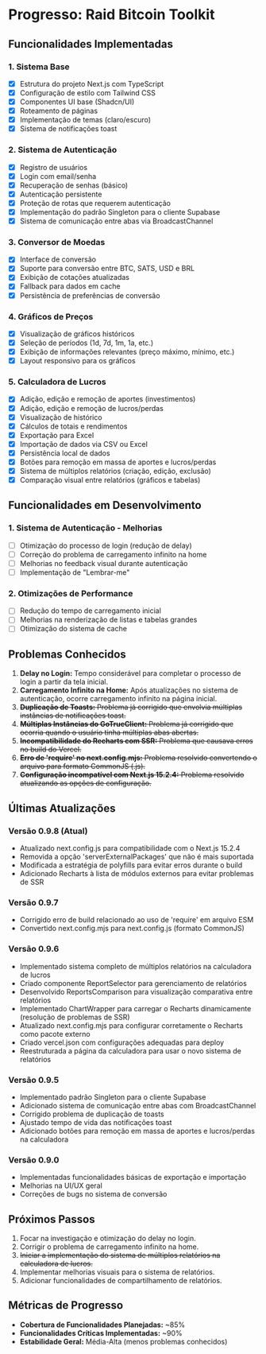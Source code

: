 # Progresso: Raid Bitcoin Toolkit

## Funcionalidades Implementadas

### 1. Sistema Base
- [x] Estrutura do projeto Next.js com TypeScript
- [x] Configuração de estilo com Tailwind CSS
- [x] Componentes UI base (Shadcn/UI)
- [x] Roteamento de páginas
- [x] Implementação de temas (claro/escuro)
- [x] Sistema de notificações toast

### 2. Sistema de Autenticação
- [x] Registro de usuários
- [x] Login com email/senha
- [x] Recuperação de senhas (básico)
- [x] Autenticação persistente
- [x] Proteção de rotas que requerem autenticação
- [x] Implementação do padrão Singleton para o cliente Supabase
- [x] Sistema de comunicação entre abas via BroadcastChannel

### 3. Conversor de Moedas
- [x] Interface de conversão
- [x] Suporte para conversão entre BTC, SATS, USD e BRL
- [x] Exibição de cotações atualizadas
- [x] Fallback para dados em cache
- [x] Persistência de preferências de conversão

### 4. Gráficos de Preços
- [x] Visualização de gráficos históricos
- [x] Seleção de períodos (1d, 7d, 1m, 1a, etc.)
- [x] Exibição de informações relevantes (preço máximo, mínimo, etc.)
- [x] Layout responsivo para os gráficos

### 5. Calculadora de Lucros
- [x] Adição, edição e remoção de aportes (investimentos)
- [x] Adição, edição e remoção de lucros/perdas
- [x] Visualização de histórico
- [x] Cálculos de totais e rendimentos
- [x] Exportação para Excel
- [x] Importação de dados via CSV ou Excel
- [x] Persistência local de dados
- [x] Botões para remoção em massa de aportes e lucros/perdas
- [x] Sistema de múltiplos relatórios (criação, edição, exclusão)
- [x] Comparação visual entre relatórios (gráficos e tabelas)

## Funcionalidades em Desenvolvimento

### 1. Sistema de Autenticação - Melhorias
- [ ] Otimização do processo de login (redução de delay)
- [ ] Correção do problema de carregamento infinito na home
- [ ] Melhorias no feedback visual durante autenticação
- [ ] Implementação de "Lembrar-me"

### 2. Otimizações de Performance
- [ ] Redução do tempo de carregamento inicial
- [ ] Melhorias na renderização de listas e tabelas grandes
- [ ] Otimização do sistema de cache

## Problemas Conhecidos

1. **Delay no Login:** Tempo considerável para completar o processo de login a partir da tela inicial.
2. **Carregamento Infinito na Home:** Após atualizações no sistema de autenticação, ocorre carregamento infinito na página inicial.
3. ~~**Duplicação de Toasts:** Problema já corrigido que envolvia múltiplas instâncias de notificações toast.~~
4. ~~**Múltiplas Instâncias do GoTrueClient:** Problema já corrigido que ocorria quando o usuário tinha múltiplas abas abertas.~~
5. ~~**Incompatibilidade do Recharts com SSR:** Problema que causava erros no build do Vercel.~~
6. ~~**Erro de 'require' no next.config.mjs:** Problema resolvido convertendo o arquivo para formato CommonJS (.js).~~
7. ~~**Configuração incompatível com Next.js 15.2.4:** Problema resolvido atualizando as opções de configuração.~~

## Últimas Atualizações

### Versão 0.9.8 (Atual)
- Atualizado next.config.js para compatibilidade com o Next.js 15.2.4
- Removida a opção 'serverExternalPackages' que não é mais suportada
- Modificada a estratégia de polyfills para evitar erros durante o build
- Adicionado Recharts à lista de módulos externos para evitar problemas de SSR

### Versão 0.9.7
- Corrigido erro de build relacionado ao uso de 'require' em arquivo ESM
- Convertido next.config.mjs para next.config.js (formato CommonJS)

### Versão 0.9.6
- Implementado sistema completo de múltiplos relatórios na calculadora de lucros
- Criado componente ReportSelector para gerenciamento de relatórios
- Desenvolvido ReportsComparison para visualização comparativa entre relatórios
- Implementado ChartWrapper para carregar o Recharts dinamicamente (resolução de problemas de SSR)
- Atualizado next.config.mjs para configurar corretamente o Recharts como pacote externo
- Criado vercel.json com configurações adequadas para deploy
- Reestruturada a página da calculadora para usar o novo sistema de relatórios

### Versão 0.9.5
- Implementado padrão Singleton para o cliente Supabase
- Adicionado sistema de comunicação entre abas com BroadcastChannel
- Corrigido problema de duplicação de toasts
- Ajustado tempo de vida das notificações toast
- Adicionado botões para remoção em massa de aportes e lucros/perdas na calculadora

### Versão 0.9.0
- Implementadas funcionalidades básicas de exportação e importação
- Melhorias na UI/UX geral
- Correções de bugs no sistema de conversão

## Próximos Passos

1. Focar na investigação e otimização do delay no login.
2. Corrigir o problema de carregamento infinito na home.
3. ~~Iniciar a implementação do sistema de múltiplos relatórios na calculadora de lucros.~~
4. Implementar melhorias visuais para o sistema de relatórios.
5. Adicionar funcionalidades de compartilhamento de relatórios.

## Métricas de Progresso

- **Cobertura de Funcionalidades Planejadas:** ~85%
- **Funcionalidades Críticas Implementadas:** ~90%
- **Estabilidade Geral:** Média-Alta (menos problemas conhecidos) 